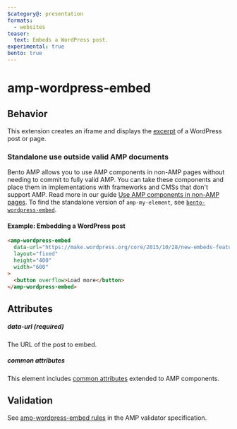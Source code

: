 ```yaml
---
$category@: presentation
formats:
  - websites
teaser:
  text: Embeds a WordPress post.
experimental: true
bento: true
---
```


# amp-wordpress-embed

## Behavior

This extension creates an iframe and displays the [excerpt](https://make.wordpress.org/core/2015/10/28/new-embeds-feature-in-wordpress-4-4/) of a WordPress post or page.

### Standalone use outside valid AMP documents

Bento AMP allows you to use AMP components in non-AMP pages without needing to commit to fully valid AMP. You can take these components and place them in implementations with frameworks and CMSs that don't support AMP. Read more in our guide [Use AMP components in non-AMP pages](https://amp.dev/documentation/guides-and-tutorials/start/bento_guide/). To find the standalone version of `amp-my-element`, see [`bento-wordpress-embed`](./1.0/README.md).

#### Example: Embedding a WordPress post

```html
<amp-wordpress-embed
  data-url="https://make.wordpress.org/core/2015/10/28/new-embeds-feature-in-wordpress-4-4/"
  layout="fixed"
  height="400"
  width="600"
>
  <button overflow>Load more</button>
</amp-wordpress-embed>
```

## Attributes

##### data-url (required)

The URL of the post to embed.

##### common attributes

This element includes [common attributes](https://amp.dev/documentation/guides-and-tutorials/learn/common_attributes) extended to AMP components.

## Validation

See [amp-wordpress-embed rules](https://github.com/ampproject/amphtml/blob/main/extensions/amp-wordpress-embed/validator-amp-wordpress-embed.protoascii) in the AMP validator specification.
